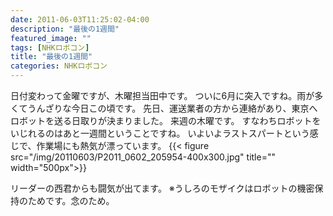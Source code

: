```yaml
---
date: 2011-06-03T11:25:02-04:00
description: "最後の1週間"
featured_image: ""
tags: [NHKロボコン]
title: "最後の1週間"
categories: NHKロボコン
---
```


日付変わって金曜ですが、木曜担当田中です。
ついに6月に突入ですね。雨が多くてうんざりな今日この頃です。
先日、運送業者の方から連絡があり、東京へロボットを送る日取りが決まりました。
来週の木曜です。
すなわちロボットをいじれるのはあと一週間ということですね。
いよいよラストスパートという感じで、作業場にも熱気が漂っています。
{{< figure src="/img/20110603/P2011_0602_205954-400x300.jpg" title="" width="500px">}}

リーダーの西君からも闘気が出てます。
※うしろのモザイクはロボットの機密保持のためです。念のため。
